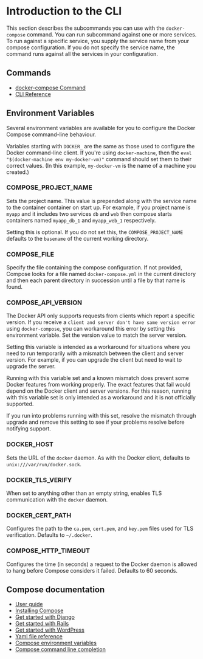 <!--[metadata]>
+++
title = "Introduction to the CLI"
description = "Introduction to the CLI"
keywords = ["fig, composition, compose, docker, orchestration, cli,  reference"]
[menu.main]
parent = "smn_compose_cli"
weight=-2
+++
<![end-metadata]-->


# Introduction to the CLI

This section describes the subcommands you can use with the `docker-compose` command.  You can run subcommand against one or more services. To run against a specific service, you supply the service name from your compose configuration. If you do not specify the service name, the command runs against all the services in your configuration.


## Commands

* [docker-compose Command](docker-compose.md)
* [CLI Reference](index.md)


## Environment Variables

Several environment variables are available for you to configure the Docker Compose command-line behaviour.

Variables starting with `DOCKER_` are the same as those used to configure the
Docker command-line client. If you're using `docker-machine`, then the `eval "$(docker-machine env my-docker-vm)"` command should set them to their correct values. (In this example, `my-docker-vm` is the name of a machine you created.)

### COMPOSE\_PROJECT\_NAME

Sets the project name. This value is prepended along with the service name to the container container on start up. For example, if you project name is `myapp` and it includes two services `db` and `web` then compose starts containers named  `myapp_db_1` and `myapp_web_1` respectively.

Setting this is optional. If you do not set this, the `COMPOSE_PROJECT_NAME` defaults to the `basename` of the current working directory.

### COMPOSE\_FILE

Specify the file containing the compose configuration. If not provided, Compose looks for a file named  `docker-compose.yml` in the current directory and then each parent directory in succession until a file by that name is found.

### COMPOSE\_API\_VERSION

The Docker API only supports requests from clients which report a specific
version. If you receive a `client and server don't have same version error` using
`docker-compose`, you can workaround this error by setting this environment
variable. Set the version value to match the server version.

Setting this variable is intended as a workaround for situations where you need
to run temporarily with a mismatch between the client and server version. For
example, if you can upgrade the client but need to wait to upgrade the server.

Running with this variable set and a known mismatch does prevent some Docker
features from working properly. The exact features that fail would depend on the
Docker client and server versions. For this reason, running with this variable
set is only intended as a workaround and it is not officially supported.

If you run into problems running with this set, resolve the mismatch through
upgrade and remove this setting to see if your problems resolve before notifying
support.

### DOCKER\_HOST

Sets the URL of the `docker` daemon. As with the Docker client, defaults to `unix:///var/run/docker.sock`.

### DOCKER\_TLS\_VERIFY

When set to anything other than an empty string, enables TLS communication with
the `docker` daemon.

### DOCKER\_CERT\_PATH

Configures the path to the `ca.pem`, `cert.pem`, and `key.pem` files used for TLS verification. Defaults to `~/.docker`.

### COMPOSE\_HTTP\_TIMEOUT

Configures the time (in seconds) a request to the Docker daemon is allowed to hang before Compose considers
it failed. Defaults to 60 seconds.


## Compose documentation

- [User guide](/)
- [Installing Compose](install.md)
- [Get started with Django](django.md)
- [Get started with Rails](rails.md)
- [Get started with WordPress](wordpress.md)
- [Yaml file reference](yml.md)
- [Compose environment variables](env.md)
- [Compose command line completion](completion.md)
